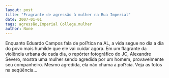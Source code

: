 ```yaml
---
layout: post
title: "Fragrante de agressão à mulher na Rua Imperial"
date: 2007-01-01
tags: agressão,Imperial College,mulher
author: None
---
```

Enquanto Eduardo Campos fala de pol?tica na AL, a vida segue no dia a dia do povo mais humilde que ele vai cuidar agora.
Em um flagrante da violência urbana de cada dia, o repórter fotográfico do JC, Alexandre Severo, mostra uma mulher sendo agredida por um homem, provavelmente seu companheiro.
Mesmo agredida, ela não chama a pol?cia.
Veja as fotos na seqüência... 
